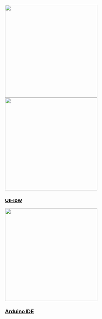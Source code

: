 <div class="platform-box">
  <div class="platform-item" style="overflow:visible;">
    <img src="assets\img\quickstart_en.webp" width="300px" data-no-zoom>
  </div>
  <div class="platform-item">
    <img src="assets\img\uiflow-card.webp" width="300px" data-no-zoom>
    <a href="/#/en/quick_start/core2/m5stack_core2_get_started_MicroPython">
      <h3>UIFlow</h3>
      <div class="platform-tag"></div>
    </a>
  </div>
  <div class="platform-item">
    <img src="assets\img\arduino-card.webp" width="300px" data-no-zoom>
    <a href="/#/en/arduino/arduino_core2_development">
      <h3>Arduino IDE</h3>
      <div class="platform-tag"></div>
    </a>
  </div>
</div>
